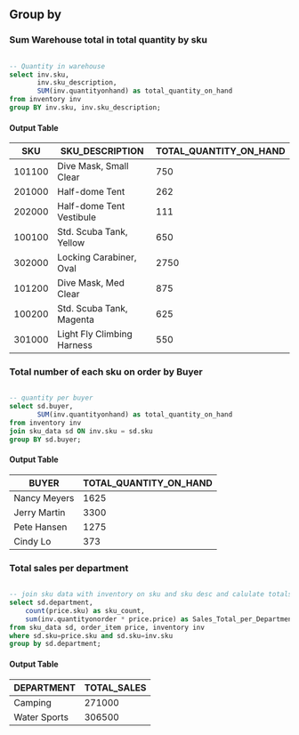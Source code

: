 ## Group by

### Sum Warehouse total in total quantity by sku

```SQL

-- Quantity in warehouse
select inv.sku,
       inv.sku_description,
       SUM(inv.quantityonhand) as total_quantity_on_hand
from inventory inv
group BY inv.sku, inv.sku_description;

```

#### Output Table

|       SKU| SKU_DESCRIPTION                    | TOTAL_QUANTITY_ON_HAND|
|----------| -----------------------------------| ----------------------|
|    101100| Dive Mask, Small Clear             |                   750 |
|    201000| Half-dome Tent                     |                   262 |
|    202000| Half-dome Tent Vestibule           |                   111 |
|    100100| Std. Scuba Tank, Yellow            |                   650 |
|    302000| Locking Carabiner, Oval            |                  2750 |
|    101200| Dive Mask, Med Clear               |                   875 |
|    100200| Std. Scuba Tank, Magenta           |                   625 |
|    301000| Light Fly Climbing Harness         |                   550 |

### Total number of each sku on order by Buyer

```SQL

-- quantity per buyer
select sd.buyer,
       SUM(inv.quantityonhand) as total_quantity_on_hand
from inventory inv
join sku_data sd ON inv.sku = sd.sku
group BY sd.buyer;
```

#### Output Table

|BUYER                              | TOTAL_QUANTITY_ON_HAND
|-----------------------------------| ----------------------
|Nancy Meyers                       |                   1625
|Jerry Martin                       |                   3300
|Pete Hansen                        |                   1275
|Cindy Lo                           |                    373

### Total sales per department

```SQL

-- join sku data with inventory on sku and sku desc and calulate totals by dept.
select sd.department,
	count(price.sku) as sku_count,
	sum(inv.quantityonorder * price.price) as Sales_Total_per_Department
from sku_data sd, order_item price, inventory inv
where sd.sku=price.sku and sd.sku=inv.sku
group by sd.department;

```

#### Output Table

|DEPARTMENT                    | TOTAL_SALES |
|------------------------------| ------------|
| Camping                      |      271000 |
| Water Sports                 |      306500 |
